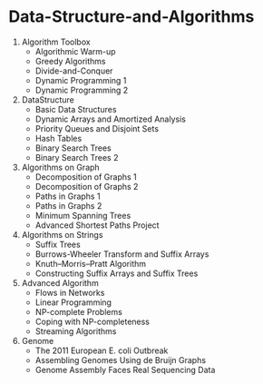 # Data-Structure-and-Algorithms

1. Algorithm Toolbox
    - Algorithmic Warm-up
    - Greedy Algorithms
    - Divide-and-Conquer
    - Dynamic Programming 1
    - Dynamic Programming 2
2. DataStructure
    - Basic Data Structures
    - Dynamic Arrays and Amortized Analysis
    - Priority Queues and Disjoint Sets
    - Hash Tables
    - Binary Search Trees
    - Binary Search Trees 2
3. Algorithms on Graph
    - Decomposition of Graphs 1
    - Decomposition of Graphs 2
    - Paths in Graphs 1
    - Paths in Graphs 2
    - Minimum Spanning Trees
    - Advanced Shortest Paths Project
4. Algorithms on Strings
    - Suffix Trees
    - Burrows-Wheeler Transform and Suffix Arrays
    - Knuth–Morris–Pratt Algorithm
    - Constructing Suffix Arrays and Suffix Trees
5. Advanced Algorithm
    - Flows in Networks
    - Linear Programming
    - NP-complete Problems
    - Coping with NP-completeness
    - Streaming Algorithms 
6. Genome
    - The 2011 European E. coli Outbreak
    - Assembling Genomes Using de Bruijn Graphs
    - Genome Assembly Faces Real Sequencing Data
